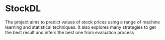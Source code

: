 # StockDL

The project aims to predict values of stock prices using a range of machine learning and statistical techniques. It also explores many strategies to get the best result and infers the best
one from evaluation process

